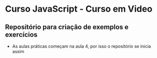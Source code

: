 <h1>Curso JavaScript - Curso em Video
</h1>

<h2>Repositório para criação de exemplos e exercícios
</h2>

<ul>
    <li>
        As aulas práticas começam na aula 4, por isso o repositório se inicia assim
    </li>
</ul>